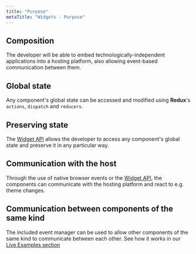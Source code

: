 ```yaml
---
title: "Purpose"
metaTitle: "Widgets - Purpose"
---
```


## Composition

The developer will be able to embed technologically-independent applications into a hosting platform, also allowing event-based communication between them.

## Global state

Any component's global state can be accessed and modified using **Redux**'s `actions`, `dispatch` and `reducers`.

## Preserving state

The [Widget API](/widget-api) allows the developer to access any component's global state and preserve it in any particular way.

## Communication with the host

Through the use of native browser events or the [Widget API](/widget-api), the components can communicate with the hosting platform and react to e.g. theme changes.

## Communication between components of the same kind

The included event manager can be used to allow other components of the same kind to communicate between each other. See how it works in our [Live Examples section](./storybook)
